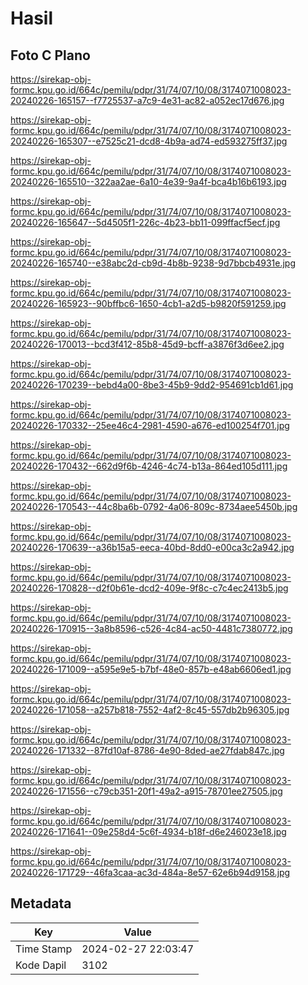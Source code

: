 # Hasil

## Foto C Plano

https://sirekap-obj-formc.kpu.go.id/664c/pemilu/pdpr/31/74/07/10/08/3174071008023-20240226-165157--f7725537-a7c9-4e31-ac82-a052ec17d676.jpg

https://sirekap-obj-formc.kpu.go.id/664c/pemilu/pdpr/31/74/07/10/08/3174071008023-20240226-165307--e7525c21-dcd8-4b9a-ad74-ed593275ff37.jpg

https://sirekap-obj-formc.kpu.go.id/664c/pemilu/pdpr/31/74/07/10/08/3174071008023-20240226-165510--322aa2ae-6a10-4e39-9a4f-bca4b16b6193.jpg

https://sirekap-obj-formc.kpu.go.id/664c/pemilu/pdpr/31/74/07/10/08/3174071008023-20240226-165647--5d4505f1-226c-4b23-bb11-099ffacf5ecf.jpg

https://sirekap-obj-formc.kpu.go.id/664c/pemilu/pdpr/31/74/07/10/08/3174071008023-20240226-165740--e38abc2d-cb9d-4b8b-9238-9d7bbcb4931e.jpg

https://sirekap-obj-formc.kpu.go.id/664c/pemilu/pdpr/31/74/07/10/08/3174071008023-20240226-165923--90bffbc6-1650-4cb1-a2d5-b9820f591259.jpg

https://sirekap-obj-formc.kpu.go.id/664c/pemilu/pdpr/31/74/07/10/08/3174071008023-20240226-170013--bcd3f412-85b8-45d9-bcff-a3876f3d6ee2.jpg

https://sirekap-obj-formc.kpu.go.id/664c/pemilu/pdpr/31/74/07/10/08/3174071008023-20240226-170239--bebd4a00-8be3-45b9-9dd2-954691cb1d61.jpg

https://sirekap-obj-formc.kpu.go.id/664c/pemilu/pdpr/31/74/07/10/08/3174071008023-20240226-170332--25ee46c4-2981-4590-a676-ed100254f701.jpg

https://sirekap-obj-formc.kpu.go.id/664c/pemilu/pdpr/31/74/07/10/08/3174071008023-20240226-170432--662d9f6b-4246-4c74-b13a-864ed105d111.jpg

https://sirekap-obj-formc.kpu.go.id/664c/pemilu/pdpr/31/74/07/10/08/3174071008023-20240226-170543--44c8ba6b-0792-4a06-809c-8734aee5450b.jpg

https://sirekap-obj-formc.kpu.go.id/664c/pemilu/pdpr/31/74/07/10/08/3174071008023-20240226-170639--a36b15a5-eeca-40bd-8dd0-e00ca3c2a942.jpg

https://sirekap-obj-formc.kpu.go.id/664c/pemilu/pdpr/31/74/07/10/08/3174071008023-20240226-170828--d2f0b61e-dcd2-409e-9f8c-c7c4ec2413b5.jpg

https://sirekap-obj-formc.kpu.go.id/664c/pemilu/pdpr/31/74/07/10/08/3174071008023-20240226-170915--3a8b8596-c526-4c84-ac50-4481c7380772.jpg

https://sirekap-obj-formc.kpu.go.id/664c/pemilu/pdpr/31/74/07/10/08/3174071008023-20240226-171009--a595e9e5-b7bf-48e0-857b-e48ab6606ed1.jpg

https://sirekap-obj-formc.kpu.go.id/664c/pemilu/pdpr/31/74/07/10/08/3174071008023-20240226-171058--a257b818-7552-4af2-8c45-557db2b96305.jpg

https://sirekap-obj-formc.kpu.go.id/664c/pemilu/pdpr/31/74/07/10/08/3174071008023-20240226-171332--87fd10af-8786-4e90-8ded-ae27fdab847c.jpg

https://sirekap-obj-formc.kpu.go.id/664c/pemilu/pdpr/31/74/07/10/08/3174071008023-20240226-171556--c79cb351-20f1-49a2-a915-78701ee27505.jpg

https://sirekap-obj-formc.kpu.go.id/664c/pemilu/pdpr/31/74/07/10/08/3174071008023-20240226-171641--09e258d4-5c6f-4934-b18f-d6e246023e18.jpg

https://sirekap-obj-formc.kpu.go.id/664c/pemilu/pdpr/31/74/07/10/08/3174071008023-20240226-171729--46fa3caa-ac3d-484a-8e57-62e6b94d9158.jpg


## Metadata

| Key        | Value               |
| ---------- | ------------------- |
| Time Stamp | 2024-02-27 22:03:47 |
| Kode Dapil | 3102                |



